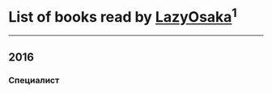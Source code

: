 # List of books read by [LazyOsaka](https://plus.google.com/+LazyOsaka)<sup>1</sup>
---

## 2016

### Специалист



